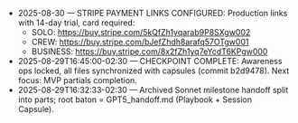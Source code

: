 - 2025-08-30 — STRIPE PAYMENT LINKS CONFIGURED: Production links with 14-day trial, card required:
  - SOLO: https://buy.stripe.com/5kQfZh1yqarab9P8SXgw002
  - CREW: https://buy.stripe.com/bJefZhdh8arafq57OTgw001
  - BUSINESS: https://buy.stripe.com/8x2fZh1yq7eYcdT6KPgw000
- 2025-08-29T16:45:00-02:30 — CHECKPOINT COMPLETE: Awareness ops locked, all files synchronized with capsules (commit b2d9478). Next focus: MVP partials completion.
- 2025-08-29T16:32:33-02:30 — Archived Sonnet milestone handoff split into parts; root baton = GPT5_handoff.md (Playbook + Session Capsule).
